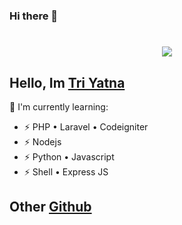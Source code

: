 ### Hi there 👋

<!--
**triyatna/triyatna** is a ✨ _special_ ✨ repository because its `README.md` (this file) appears on your GitHub profile.

Here are some ideas to get you started:

- 🔭 I’m currently working on ...
- 🌱 I’m currently learning ...
- 👯 I’m looking to collaborate on ...
- 🤔 I’m looking for help with ...
- 💬 Ask me about ...
- 📫 How to reach me: ...
- 😄 Pronouns: ...
- ⚡ Fun fact: ...
-->

<h1 align="center">
 <a href="https://git.io/typing-svg">
    <img src="https://readme-typing-svg.herokuapp.com?color=%2340A597&size=30&width=800&lines=Hello+there+👋🏼,+i'm+Tri+Yatna;i'am+a+web+developer">
  </a>
</h1>

## Hello, Im [Tri Yatna](https://triyatna.com) 

:page_with_curl: I'm currently learning:
- ⚡ PHP • Laravel • Codeigniter
- ⚡ Nodejs
- ⚡ Python • Javascript
- ⚡ Shell • Express JS

## Other [Github](https://github.com/triyatnaa29) 



